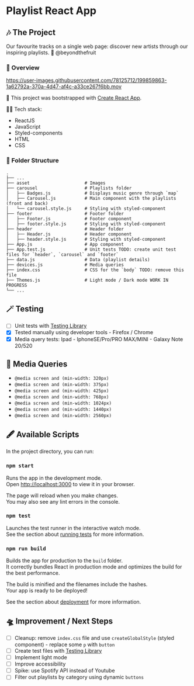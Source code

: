# Playlist React App

## 🎶 The Project

Our favourite tracks on a single web page: discover new artists through our inspiring playlists.
🍐 @beyondthefruit

### 🎥 Overview

https://user-images.githubusercontent.com/78125712/199859863-1a62792a-370a-4d47-af4c-a33ce267f6bb.mov


🚀 This project was bootstrapped with [Create React App](https://github.com/facebook/create-react-app).

🧚🏻 Tech stack: 
- ReactJS
- JavaScript
- Styled-components
- HTML
- CSS

### 📁 Folder Structure

```
.
├── ...
├── asset                     # Images
├── carousel                  # Playlists folder
│   ├── Badges.js             # Displays music genre through `map`
│   ├── Carousel.js           # Main component with the playlists (front and back)
│   └── carousel.style.js     # Styling with styled-component
├── footer                    # Footer folder
│   ├── Footer.js             # Footer component
│   ├── footer.style.js       # Styling with styled-component
├── header                    # Header folder
│   ├── Header.js             # Header component
│   ├── header.style.js       # Styling with styled-component
├── App.js                    # App component
├── App.test.js               # Unit tests TODO: create unit test files for `header`, `carousel` and `footer`
├── data.js                   # Data (playlist details)
├── devices.js                # Media queries
├── index.css                 # CSS for the `body` TODO: remove this file
├── Themes.js                 # Light mode / Dark mode WORK IN PROGRESS
└── ...

```

## 🪄 Testing

- [ ] Unit tests with [Testing Library](https://testing-library.com/)
- [X] Tested manually using developer tools - Firefox / Chrome
- [X] Media query tests: Ipad - IphoneSE/Pro/PRO MAX/MINI - Galaxy Note 20/520

## 📱 Media Queries

- `@media screen and (min-width: 320px)`
- `@media screen and (min-width: 375px)`
- `@media screen and (min-width: 425px)`
- `@media screen and (min-width: 768px)`
- `@media screen and (min-width: 1024px)`
- `@media screen and (min-width: 1440px)`
- `@media screen and (min-width: 2560px)`


## 🖋️ Available Scripts

In the project directory, you can run:

### `npm start`

Runs the app in the development mode.\
Open [http://localhost:3000](http://localhost:3000) to view it in your browser.

The page will reload when you make changes.\
You may also see any lint errors in the console.

### `npm test`

Launches the test runner in the interactive watch mode.\
See the section about [running tests](https://facebook.github.io/create-react-app/docs/running-tests) for more information.

### `npm run build`

Builds the app for production to the `build` folder.\
It correctly bundles React in production mode and optimizes the build for the best performance.

The build is minified and the filenames include the hashes.\
Your app is ready to be deployed!

See the section about [deployment](https://facebook.github.io/create-react-app/docs/deployment) for more information.

## 🛸 Improvement / Next Steps

- [ ] Cleanup: remove `index.css` file and use `createGlobalStyle` (styled component) - replace some `p` with `button`
- [ ] Create test files with [Testing Library](https://testing-library.com/) 
- [ ] Implement light mode 
- [ ] Improve accessibility
- [ ] Spike: use Spotify API instead of Youtube 
- [ ] Filter out playlists by category using dynamic `buttons`
